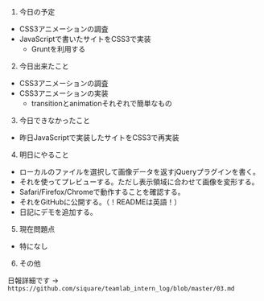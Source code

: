 1. 今日の予定

- CSS3アニメーションの調査
- JavaScriptで書いたサイトをCSS3で実装
	- Gruntを利用する

2. 今日出来たこと

- CSS3アニメーションの調査
- CSS3アニメーションの実装
	- transitionとanimationそれぞれで簡単なもの

3. 今日できなかったこと

- 昨日JavaScriptで実装したサイトをCSS3で再実装

4. 明日にやること

- ローカルのファイルを選択して画像データを返すjQueryプラグインを書く。
- それを使ってプレビューする。ただし表示領域に合わせて画像を変形する。
- Safari/Firefox/Chromeで動作することを確認する。
- それをGitHubに公開する。（！READMEは英語！）
- 日記にデモを追加する。

5. 現在問題点

- 特になし

6. その他

日報詳細です → `https://github.com/siquare/teamlab_intern_log/blob/master/03.md`
